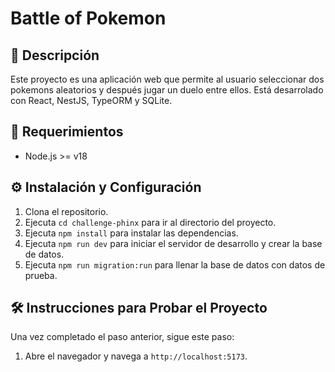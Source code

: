 # Battle of Pokemon

## 📜 Descripción

Este proyecto es una aplicación web que permite al usuario seleccionar dos pokemons aleatorios y después jugar un duelo entre ellos. Está desarrolado con React, NestJS, TypeORM y SQLite.

## 📝 Requerimientos

- Node.js >= v18

## ⚙️ Instalación y Configuración

1. Clona el repositorio.
2. Ejecuta `cd challenge-phinx` para ir al directorio del proyecto.
3. Ejecuta `npm install` para instalar las dependencias.
4. Ejecuta `npm run dev` para iniciar el servidor de desarrollo y crear la base de datos.
5. Ejecuta `npm run migration:run` para llenar la base de datos con datos de prueba.

## 🛠️ Instrucciones para Probar el Proyecto

Una vez completado el paso anterior, sigue este paso:

1. Abre el navegador y navega a `http://localhost:5173`.
